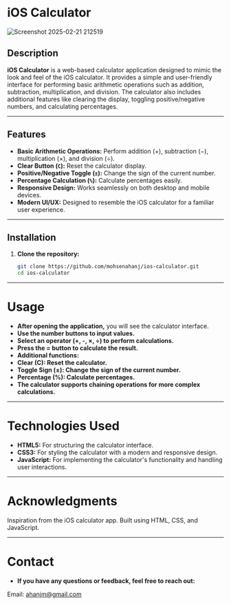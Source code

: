 # iOS Calculator

![Screenshot 2025-02-21 212519](https://github.com/user-attachments/assets/dcd3be6d-d162-4369-bd94-e43bb201cc1f)


## Description

**iOS Calculator** is a web-based calculator application designed to mimic the look and feel of the iOS calculator. It provides a simple and user-friendly interface for performing basic arithmetic operations such as addition, subtraction, multiplication, and division. The calculator also includes additional features like clearing the display, toggling positive/negative numbers, and calculating percentages.

---

## Features

- **Basic Arithmetic Operations:** Perform addition (+), subtraction (−), multiplication (×), and division (÷).
- **Clear Button (`C`):** Reset the calculator display.
- **Positive/Negative Toggle (`±`):** Change the sign of the current number.
- **Percentage Calculation (`%`):** Calculate percentages easily.
- **Responsive Design:** Works seamlessly on both desktop and mobile devices.
- **Modern UI/UX:** Designed to resemble the iOS calculator for a familiar user experience.

---

## Installation

1. **Clone the repository:**
   ```bash
   git clone https://github.com/mohsenahanj/ios-calculator.git
   cd ios-calculator

---

# Usage

- **After opening the application,** you will see the calculator interface.
- **Use the number buttons to input values.**
- **Select an operator (+, -, ×, ÷) to perform calculations.**
- **Press the = button to calculate the result.**
- **Additional functions:**
- **Clear (C): Reset the calculator.**
- **Toggle Sign (±): Change the sign of the current number.**
- **Percentage (%): Calculate percentages.**
- **The calculator supports chaining operations for more complex calculations.**

---

# Technologies Used

- **HTML5:** For structuring the calculator interface.
- **CSS3:** For styling the calculator with a modern and responsive design.
- **JavaScript:** For implementing the calculator's functionality and handling user interactions.

---

# Acknowledgments
Inspiration from the iOS calculator app.
Built using HTML, CSS, and JavaScript.

---

# Contact
- **If you have any questions or feedback, feel free to reach out:**

Email: ahanjm@gmail.com


